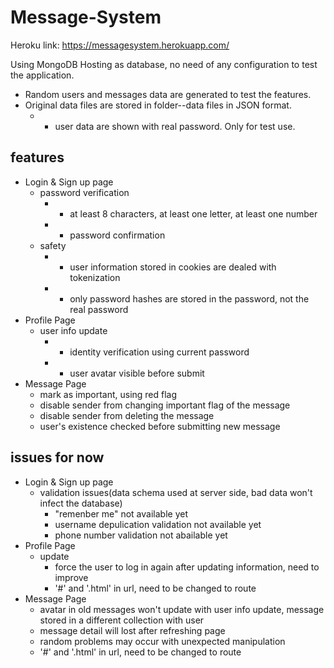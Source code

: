 # Message-System
   
   Heroku link: https://messagesystem.herokuapp.com/
    
   Using MongoDB Hosting as database, no need of any configuration to test the application.
   
 * Random users and messages data are generated to test the features.
 * Original data files are stored in folder--data files in JSON format. 
    * - user data are shown with real password. Only for test use.
    
    
## features
* Login & Sign up page
  * password verification
    * - at least 8 characters, at least one letter, at least one number
    * - password confirmation
  * safety
    * - user information stored in cookies are dealed with tokenization
    * - only password hashes are stored in the password, not the real password
* Profile Page
  * user info update
    * - identity verification using current password
    * - user avatar visible before submit
* Message Page
  * mark as important, using red flag
  * disable sender from changing important flag of the message
  * disable sender from deleting the message
  * user's existence checked before submitting new message
  
## issues for now
* Login & Sign up page
  * validation issues(data schema used at server side, bad data won't infect the database)
    * "remenber me" not available yet
    * username depulication validation not available yet
    * phone number validation not abailable yet
* Profile Page
  * update
    * force the user to log in again after updating information, need to improve
    * '#' and '.html' in url, need to be changed to route
* Message Page
  * avatar in old messages won't update with user info update, message stored in a different collection with user
  * message detail will lost after refreshing page
  * random problems may occur with unexpected manipulation
  * '#' and '.html' in url, need to be changed to route

